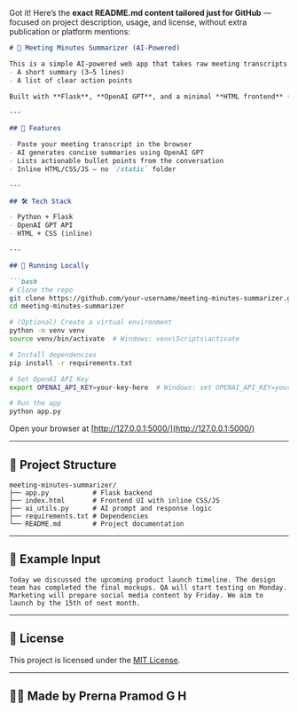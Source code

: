 Got it! Here’s the **exact README.md content tailored just for GitHub** — focused on project description, usage, and license, without extra publication or platform mentions:

````markdown
# 📝 Meeting Minutes Summarizer (AI-Powered)

This is a simple AI-powered web app that takes raw meeting transcripts and summarizes them into:
- A short summary (3–5 lines)
- A list of clear action points

Built with **Flask**, **OpenAI GPT**, and a minimal **HTML frontend** (no external static folders), it is lightweight and easy to run locally.

---

## 🚀 Features

- Paste your meeting transcript in the browser  
- AI generates concise summaries using OpenAI GPT  
- Lists actionable bullet points from the conversation  
- Inline HTML/CSS/JS – no `/static` folder  

---

## 🛠 Tech Stack

- Python + Flask  
- OpenAI GPT API  
- HTML + CSS (inline)  

---

## 🧪 Running Locally

```bash
# Clone the repo
git clone https://github.com/your-username/meeting-minutes-summarizer.git
cd meeting-minutes-summarizer

# (Optional) Create a virtual environment
python -m venv venv
source venv/bin/activate  # Windows: venv\Scripts\activate

# Install dependencies
pip install -r requirements.txt

# Set OpenAI API Key
export OPENAI_API_KEY=your-key-here  # Windows: set OPENAI_API_KEY=your-key-here

# Run the app
python app.py
````

Open your browser at [http://127.0.0.1:5000/](http://127.0.0.1:5000/)

---

## 📂 Project Structure

```
meeting-minutes-summarizer/
├── app.py           # Flask backend
├── index.html       # Frontend UI with inline CSS/JS
├── ai_utils.py      # AI prompt and response logic
├── requirements.txt # Dependencies
└── README.md        # Project documentation
```

---

## 📌 Example Input

```
Today we discussed the upcoming product launch timeline. The design team has completed the final mockups. QA will start testing on Monday. Marketing will prepare social media content by Friday. We aim to launch by the 15th of next month.
```

---

## 📄 License

This project is licensed under the [MIT License](LICENSE).

---

## 👩‍💻 Made by Prerna Pramod G H

```

